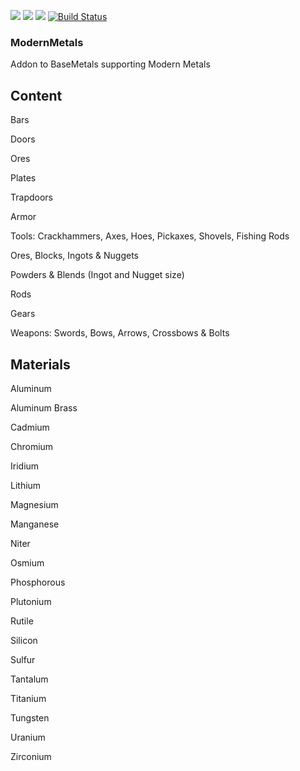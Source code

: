 [![](https://img.shields.io/badge/Discord-MMD-green.svg?style=flat&logo=Discord)](https://discord.mcmoddev.com)
[![](http://cf.way2muchnoise.eu/modern-metals.svg)](https://www.curseforge.com/minecraft/mc-mods/modern-metals)
[![](http://cf.way2muchnoise.eu/versions/modern-metals.svg)](https://www.curseforge.com/minecraft/mc-mods/modern-metals)
[![Build Status](https://travis-ci.org/jriwanek/ModernMetals.svg?branch=master)](https://travis-ci.org/jriwanek/ModernMetals)

### ModernMetals
Addon to BaseMetals supporting Modern Metals

Content
-------
Bars

Doors

Ores

Plates

Trapdoors

Armor

Tools: Crackhammers, Axes, Hoes, Pickaxes, Shovels, Fishing Rods

Ores, Blocks, Ingots & Nuggets

Powders & Blends (Ingot and Nugget size)

Rods

Gears

Weapons: Swords, Bows, Arrows, Crossbows & Bolts

Materials
---------
Aluminum

Aluminum Brass

Cadmium

Chromium

Iridium

Lithium

Magnesium

Manganese

Niter

Osmium

Phosphorous

Plutonium

Rutile

Silicon

Sulfur

Tantalum

Titanium

Tungsten

Uranium

Zirconium
